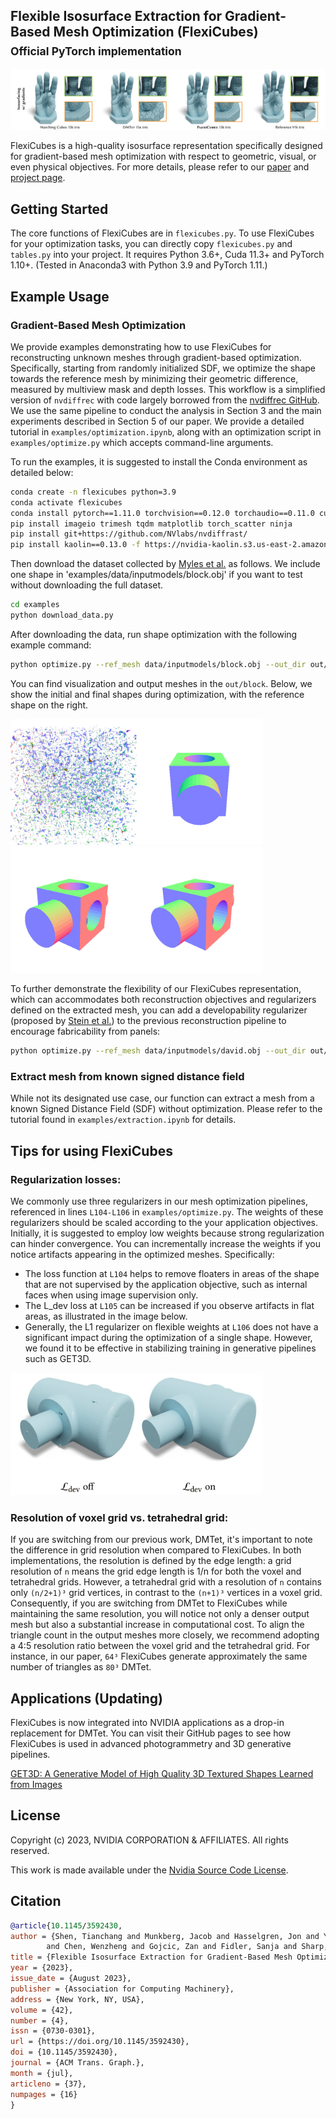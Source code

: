 ## Flexible Isosurface Extraction for Gradient-Based Mesh Optimization (FlexiCubes)<br><sub>Official PyTorch implementation </sub>

![Teaser image](<images/teaser_top.png>)

FlexiCubes is a high-quality isosurface representation specifically designed for gradient-based mesh optimization with respect to geometric, visual, or even physical objectives. For more details, please refer to our [paper](https://arxiv.org/abs/2308.05371) and [project page](https://research.nvidia.com/labs/toronto-ai/flexicubes/).

## Getting Started

The core functions of FlexiCubes are in `flexicubes.py`. To use FlexiCubes for your optimization tasks, you can directly copy `flexicubes.py` and `tables.py` into your project. It requires Python 3.6+, Cuda 11.3+ and PyTorch 1.10+. (Tested in Anaconda3 with Python 3.9 and PyTorch 1.11.)

## Example Usage

### Gradient-Based Mesh Optimization
We provide examples demonstrating how to use FlexiCubes for reconstructing unknown meshes through gradient-based optimization. Specifically, starting from randomly initialized SDF, we optimize the shape towards the reference mesh by minimizing their geometric difference, measured by multiview mask and depth losses. This workflow is a simplified version of `nvdiffrec` with code largely borrowed from the [nvdiffrec GitHub](https://github.com/NVlabs/nvdiffrec). We use the same pipeline to conduct the analysis in Section 3 and the main experiments described in Section 5 of our paper. We provide a detailed tutorial in `examples/optimization.ipynb`, along with an optimization script in `examples/optimize.py` which accepts command-line arguments.


To run the examples, it is suggested to install the Conda environment as detailed below:
```sh
conda create -n flexicubes python=3.9
conda activate flexicubes
conda install pytorch==1.11.0 torchvision==0.12.0 torchaudio==0.11.0 cudatoolkit=11.3 -c pytorch
pip install imageio trimesh tqdm matplotlib torch_scatter ninja
pip install git+https://github.com/NVlabs/nvdiffrast/
pip install kaolin==0.13.0 -f https://nvidia-kaolin.s3.us-east-2.amazonaws.com/torch-1.11.0_cu113.html
```

Then download the dataset collected by [Myles et al.](https://vcg.isti.cnr.it/Publications/2014/MPZ14/) as follows. We include one shape in 'examples/data/inputmodels/block.obj' if you want to test without downloading the full dataset.

```sh
cd examples
python download_data.py
```

After downloading the data, run shape optimization with the following example command:
```sh
python optimize.py --ref_mesh data/inputmodels/block.obj --out_dir out/block
```
You can find visualization and output meshes in the `out/block`. Below, we show the initial and final shapes during optimization, with the reference shape on the right.

<img src="images/block_init.png" alt="block_init" width="80%" height="80%">

<img src="images/block_final.png" alt="block_final" width="80%" height="80%">


To further demonstrate the flexibility of our FlexiCubes representation, which can accommodates both reconstruction objectives and regularizers defined on the extracted mesh, you can add a developability regularizer (proposed by [Stein et al.](https://www.cs.cmu.edu/~kmcrane/Projects/DiscreteDevelopable/)) to the previous reconstruction pipeline to encourage fabricability from panels:
```sh
python optimize.py --ref_mesh data/inputmodels/david.obj --out_dir out/david_dev --develop_reg True  --iter=1250
```

### Extract mesh from known signed distance field
While not its designated use case, our function can extract a mesh from a known Signed Distance Field (SDF) without optimization. Please refer to the tutorial found in `examples/extraction.ipynb` for details.

## Tips for using FlexiCubes
### Regularization losses: 
We commonly use three regularizers in our mesh optimization pipelines, referenced in lines `L104-L106` in `examples/optimize.py`. The weights of these regularizers should be scaled according to the your application objectives. Initially, it is suggested to employ low weights because strong regularization can hinder convergence. You can incrementally increase the weights if you notice artifacts appearing in the optimized meshes. Specifically:

* The loss function at `L104` helps to remove floaters in areas of the shape that are not supervised by the application objective, such as internal faces when using image supervision only.
* The L_dev loss at `L105` can be increased if you observe artifacts in flat areas, as illustrated in the image below.
* Generally, the L1 regularizer on flexible weights at `L106` does not have a significant impact during the optimization of a single shape. However, we found it to be effective in stabilizing training in generative pipelines such as GET3D.
<img src="images/ablate_L_dev.jpg" alt="Ablating L_dev" width="80%" height="80%">

### Resolution of voxel grid vs. tetrahedral grid:
If you are switching from our previous work, DMTet, it's important to note the difference in grid resolution when compared to FlexiCubes. In both implementations, the resolution is defined by the edge length: a grid resolution of `n` means the grid edge length is 1/n for both the voxel and tetrahedral grids. However, a tetrahedral grid with a resolution of `n` contains only `(n/2+1)³` grid vertices, in contrast to the `(n+1)³` vertices in a voxel grid. Consequently, if you are switching from DMTet to FlexiCubes while maintaining the same resolution, you will notice not only a denser output mesh but also a substantial increase in computational cost. To align the triangle count in the output meshes more closely, we recommend adopting a 4:5 resolution ratio between the voxel grid and the tetrahedral grid. For instance, in our paper, `64³` FlexiCubes generate approximately the same number of triangles as `80³` DMTet.

## Applications (Updating)
FlexiCubes is now integrated into NVIDIA applications as a drop-in replacement for DMTet. You can visit their GitHub pages to see how FlexiCubes is used in advanced photogrammetry and 3D generative pipelines.

[GET3D: A Generative Model of High Quality 3D Textured Shapes Learned from Images](https://github.com/nv-tlabs/GET3D)

## License
Copyright (c) 2023, NVIDIA CORPORATION & AFFILIATES. All rights reserved.

This work is made available under the [Nvidia Source Code License](LICENSE.txt).

## Citation
```bibtex
@article{10.1145/3592430,
author = {Shen, Tianchang and Munkberg, Jacob and Hasselgren, Jon and Yin, Kangxue and Wang, Zian 
        and Chen, Wenzheng and Gojcic, Zan and Fidler, Sanja and Sharp, Nicholas and Gao, Jun},
title = {Flexible Isosurface Extraction for Gradient-Based Mesh Optimization},
year = {2023},
issue_date = {August 2023},
publisher = {Association for Computing Machinery},
address = {New York, NY, USA},
volume = {42},
number = {4},
issn = {0730-0301},
url = {https://doi.org/10.1145/3592430},
doi = {10.1145/3592430},
journal = {ACM Trans. Graph.},
month = {jul},
articleno = {37},
numpages = {16}
}
```
